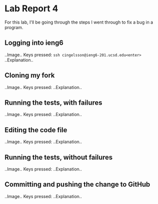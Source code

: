 # Lab Report 4
For this lab, I'll be going through the steps I went through to fix a bug in a program.

## Logging into ieng6
..Image..
Keys pressed: `ssh cingelsson@ieng6-201.ucsd.edu<enter>`
..Explanation..

## Cloning my fork
..Image..
Keys pressed: 
..Explanation..

## Running the tests, with failures
..Image..
Keys pressed: 
..Explanation..

## Editing the code file
..Image..
Keys pressed: 
..Explanation..

## Running the tests, without failures
..Image..
Keys pressed: 
..Explanation..

## Committing and pushing the change to GitHub
..Image..
Keys pressed: 
..Explanation..
